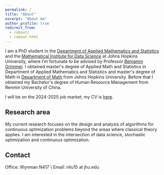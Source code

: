 ```yaml
---
permalink: /
title: "About"
excerpt: "About me"
author_profile: true
redirect_from: 
  - /about/
  - /about.html
---
```

I am a PhD student in the [Department of Applied Mathematics and Statistics](https://engineering.jhu.edu/ams/) and the [Mathematical Institute for Data Science](https://www.minds.jhu.edu/) at Johns Hopkins University, where I'm fortunate to be advised by Professor [Benjamin Grimmer](https://www.ams.jhu.edu/~grimmer/). I obtained master's degree of Applied Math and Statistics in Department of Applied Mathematics and Statistics and master's degree of Math in [Department of Math](https://mathematics.jhu.edu/) from Johns Hopkins University. Before that I obtained my Bachelor's degree of Human Resource Management from Renmin University of China.

I will be on the 2024-2025 job market, my CV is [here](/assets/cv.pdf).


Research area
------
My current research focuses on the design and analysis of algorithms for continuous optimization problems beyond the areas where classical theory applies. I am interested in the intersection of data science, stochastic optimization and continuous optimization.


Contact
------
Office: Wynman N417 \\
Email: nliu15 at jhu.edu
